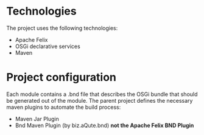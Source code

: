 # Technologies

The project uses the following technologies:

- Apache Felix
- OSGi declarative services
- Maven

# Project configuration

Each module contains a .bnd file that describes the OSGi bundle that should be generated out of the module.
The parent project defines the necessary maven plugins to automate the build process:
- Maven Jar Plugin
- Bnd Maven Plugin (by biz.aQute.bnd) **not the Apache Felix BND Plugin**


